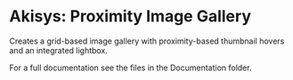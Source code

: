 Akisys: Proximity Image Gallery
===============================

Creates a grid-based image gallery with proximity-based thumbnail hovers and an integrated lightbox.

For a full documentation see the files in the Documentation folder.
